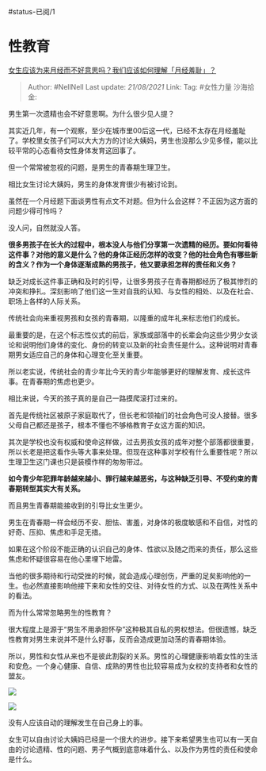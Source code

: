#status-已阅/1 

# 性教育

[女生应该为来月经而不好意思吗？我们应该如何理解「月经羞耻」？](https://www.zhihu.com/question/439002774/answer/1682035598)

> Author: #NellNell
> Last update: *21/08/2021*
> Link:
> Tag: #女性力量 
> 沙海拾金:

男生第一次遗精也会不好意思啊。为什么很少见人提？

其实近几年，有一个观察，至少在城市里00后这一代，已经不太存在月经羞耻了。学校里女孩子们可以大大方方的讨论大姨妈，男生也没那么少见多怪，能以比较平常的心态看待女性身体发育这回事了。

但一个常常被忽视的问题，是男生的青春期生理卫生。

相比女生讨论大姨妈，男生的身体发育很少有被讨论到。

虽然在一个月经题下面谈男性有点文不对题。但为什么会这样？不正因为这方面的问题少得可怜吗？

没人问，自然就没人答。

**很多男孩子在长大的过程中，根本没人与他们分享第一次遗精的经历。要如何看待这件事？对他的意义是什么？他的身体正经历怎样的改变？他的社会角色有哪些新的含义？作为一个身体逐渐成熟的男孩子，他又要承担怎样的责任和义务？**

缺乏对成长这件事正确和及时的引导，让很多男孩子在青春期都经历了极其惨烈的冲突和挣扎。深刻影响了他们这一生对自我的认知、与女性的相处、以及在社会、职场上各样的人际关系。

传统社会向来重视男孩和女孩的青春期，以隆重的成年礼来标志他们的成长。

最重要的是，在这个标志性仪式的前后，家族或部落中的长辈会向这些少男少女谈论和说明他们身体的变化、身份的转变以及新的社会责任是什么。这种说明对青春期男女适应自己的身体和心理变化至关重要。

所以老实说，传统社会的青少年比今天的青少年能够更好的理解发育、成长这件事。在青春期的焦虑也更少。

相比来说，今天的孩子真的是自己一路摸爬滚打过来的。

首先是传统社区被原子家庭取代了，但长老和领袖们的社会角色可没人接替。很多父母自己都还是孩子，根本不懂也不够格教育子女这方面的知识。

其次是学校也没有权威和使命这样做，过去男孩女孩的成年对整个部落都很重要，所以长老是把这看作头等大事来处理。但现在这种事对学校有什么重要性呢？所以生理卫生这门课也只是装模作样的匆匆带过。

**如今青少年犯罪年龄越来越小、罪行越来越恶劣，与这种缺乏引导、不受约束的青春期转型其实大有关系。**

而且男生青春期能接收到的引导比女生更少。

男生在青春期一样会经历不安、胆怯、害羞，对身体的极度敏感和不自信，对性的好奇、压抑、焦虑和手足无措。

如果在这个阶段不能正确的认识自己的身体、性欲以及随之而来的责任，那么这些焦虑和怀疑很容易在他心里埋下地雷。

当他的很多期待和行动受挫的时候，就会造成心理创伤，严重的足矣影响他的一生。也必然直接影响他接下来和女性的交往、对待女性的方式、以及在两性关系中的看法。

而为什么常常忽略男生的性教育？

很大程度上是源于“男生不用承担怀孕”这种极其自私的男权想法。但很遗憾，缺乏性教育对男生来说并不是什么好事，反而会造成更加动荡的青春期体验。

所以，男性和女性从来也不是彼此割裂的关系。男性的心理健康影响着女性的生活和安危。一个身心健康、自信、成熟的男性也比较容易成为女权的支持者和女性的盟友。

![](https://pic3.zhimg.com/50/v2-9c2cd0f207affbb493e971b95012439a_720w.jpg?source=c8b7c179)

![](https://pic3.zhimg.com/80/v2-9c2cd0f207affbb493e971b95012439a_720w.jpg?source=c8b7c179)

没有人应该自动的理解发生在自己身上的事。

女生可以自由讨论大姨妈已经是一个很大的进步。接下来希望男生也可以有一天自由的讨论遗精、性的问题、男子气概到底意味着什么、以及作为男性的责任和使命是什么。
